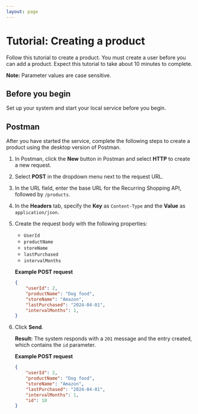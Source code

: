```yaml
---
layout: page
---
```


# Tutorial: Creating a product

Follow this tutorial to create a product. You must create a user before you can add a product. Expect this tutorial to take about 10 minutes to complete.

 **Note:** Parameter values are case sensitive.

## Before you begin

Set up your system and start your local service before you begin.

## Postman

After you have started the service, complete the following steps to create a product using the desktop version of Postman.

1. In Postman, click the **New** button in Postman and select **HTTP** to create a new request.
2. Select **POST** in the dropdown menu next to the request URL.
3. In the URL field, enter the base URL for the Recurring Shopping API, followed by `/products`.
4. In the **Headers** tab, specify the **Key** as `Content-Type` and the **Value** as `application/json`.
5. Create the request body with the following properties:

    * `UserId`
    * `productName`
    * `storeName`
    * `lastPurchased`
    * `intervalMonths`

    **Example POST request**

    ```json
    {
        "userId": 2,
        "productName": "Dog food",
        "storeName": "Amazon",
        "lastPurchased": "2024-04-01",
        "intervalMonths": 1,
    }
    ```

6. Click **Send**.

    **Result:** The system responds with a `201` message and the entry created, which contains the `id` parameter.

    **Example POST request**

    ```json
    {
        "userId": 2,
        "productName": "Dog food",
        "storeName": "Amazon",
        "lastPurchased": "2024-04-01",
        "intervalMonths": 1,
        "id": 10
    }
    ```
